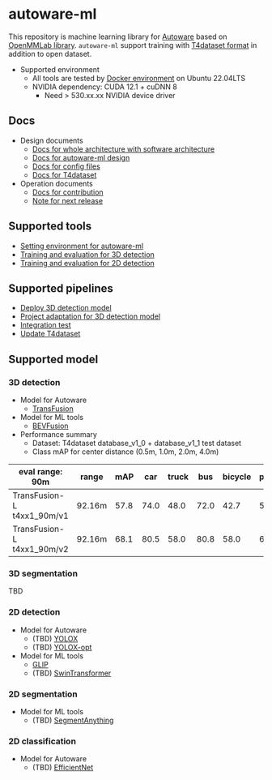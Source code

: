 # autoware-ml

This repository is machine learning library for [Autoware](https://github.com/autowarefoundation/autoware) based on [OpenMMLab library](https://github.com/open-mmlab).
`autoware-ml` support training with [T4dataset format](https://github.com/tier4/tier4_perception_dataset) in addition to open dataset.

- Supported environment
  - All tools are tested by [Docker environment](Dockerfile) on Ubuntu 22.04LTS
  - NVIDIA dependency: CUDA 12.1 + cuDNN 8
    - Need > 530.xx.xx NVIDIA device driver

## Docs

- Design documents
  - [Docs for whole architecture with software architecture](/docs/design/architecture.md)
  - [Docs for autoware-ml design](/docs/design/autoware_ml_design.md)
  - [Docs for config files](/docs/design/config.md)
  - [Docs for T4dataset](/docs/design/t4dataset.md)
- Operation documents
  - [Docs for contribution](/docs/operation/contribution.md)
  - [Note for next release](/docs/operation/release_note.md)

## Supported tools

- [Setting environment for autoware-ml](/tools/setting_environment/)
- [Training and evaluation for 3D detection](/tools/detection3d/)
- [Training and evaluation for 2D detection](/tools/detection2d/)

## Supported pipelines

- [Deploy 3D detection model](/pipelines/deploy_detection3d/)
- [Project adaptation for 3D detection model](/pipelines/project_adaptation_detection3d/)
- [Integration test](/pipelines/test_integration/)
- [Update T4dataset](/pipelines/update_t4dataset/)

## Supported model
### 3D detection

- Model for Autoware
  - [TransFusion](projects/TransFusion/)
- Model for ML tools
  - [BEVFusion](projects/BEVFusion/)
- Performance summary
  - Dataset: T4dataset database_v1_0 + database_v1_1 test dataset
  - Class mAP for center distance (0.5m, 1.0m, 2.0m, 4.0m)

| eval range: 90m            | range  | mAP  | car  | truck | bus  | bicycle | pedestrian |
| -------------------------- | ------ | ---- | ---- | ----- | ---- | ------- | ---------- |
| TransFusion-L t4xx1_90m/v1 | 92.16m | 57.8 | 74.0 | 48.0  | 72.0 | 42.7    | 52.1       |
| TransFusion-L t4xx1_90m/v2 | 92.16m | 68.1 | 80.5 | 58.0  | 80.8 | 58.0    | 63.2       |

### 3D segmentation

TBD

### 2D detection

- Model for Autoware
  - (TBD) [YOLOX](projects/YOLOX/)
  - (TBD) [YOLOX-opt](projects/YOLOX-opt/)
- Model for ML tools
  - [GLIP](projects/GLIP/)
  - (TBD) [SwinTransformer](projects/SwinTransformer/)

### 2D segmentation

- Model for ML tools
  - (TBD) [SegmentAnything](projects/SegmentAnything/)

### 2D classification

- Model for Autoware
  - (TBD) [EfficientNet](projects/EfficientNet/)

